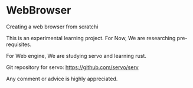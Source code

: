 # WebBrowser
Creating a web browser from scratchi

This is an experimental learning project. For Now, We are researching pre-requisites.

For Web engine, We are studying servo and learning rust.

Git repository for servo:
https://github.com/servo/serv

Any comment or advice is highly appreciated.
